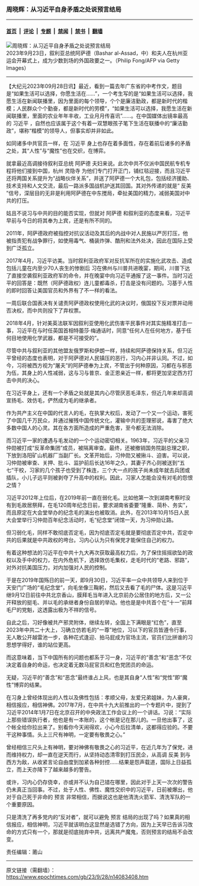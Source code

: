 ### 周晓辉：从习近平自身矛盾之处说预言结局

---

#### [首页](../../../..?n14083408) &nbsp;|&nbsp; [评论](../../../../../epoch-comment?n14083408) &nbsp;|&nbsp; [专题](../../../../../epoch-special?n14083408) &nbsp;|&nbsp; [禁闻](../../../../../epoch-news?n14083408) &nbsp;|&nbsp; [禁书](../../../../../books?n14083408) &nbsp;|&nbsp; [翻墙](https://github.com/gfw-breaker/nogfw/blob/master/README.md?n14083408)


<div><img alt="周晓辉：从习近平自身矛盾之处说预言结局" class="attachment-djy_600_400 size-djy_600_400 wp-post-image" src="https://i.epochtimes.com/assets/uploads/2023/09/id14080370-GettyImages-1683990852_light-600x400.jpg"/>
<div class="caption">
 2023年9月23日，叙利亚总统阿萨德（Bashar al-Assad，中）和夫人在杭州亚运会开幕式上，成为少数到场的外国政要之一。（Philip Fong/AFP via Getty Images）
</div></div><hr/><div class="post_content" id="artbody" itemprop="articleBody">
 <!-- article content begin -->
 <p>
  【大纪元2023年09月28日讯】最近，看到一篇去年广东省的中考作文，题目是“如果生活可以选择，你愿生活在……”，一个考生写的是“如果生活可以选择，我愿生活在新闻联播里，因为里面的每个领导，个个是廉洁勤政，都是新时代的楷模；人民群众个个勤奋，都是新时代的劳模”，“如果生活可以选择，我愿生活在新闻联播里，里面的农业年年丰收，工业月月传喜讯”……。在中国媒体出镜率最高的
  <ok href="https://www.epochtimes.com/gb/tag/%E4%B9%A0%E8%BF%91%E5%B9%B3.html">
   习近平
  </ok>
  ，自然也应该属于这个有着一双慧眼孩子笔下生活在联播中的“廉洁勤政”，堪称“楷模”的领导人，但事实却并非如此。
 </p>
 <p>
  如同诸多中共官员一样，在
  <ok href="https://www.epochtimes.com/gb/tag/%E4%B9%A0%E8%BF%91%E5%B9%B3.html">
   习近平
  </ok>
  身上也存在着多面性，存在着前后诸多的矛盾之处，其“人性”与“魔性”也在交织，在博弈。
 </p>
 <p>
  就拿最近高调接待叙利亚总统
  <ok href="https://www.epochtimes.com/gb/tag/%E9%98%BF%E8%90%A8%E5%BE%B7.html">
   阿萨德
  </ok>
  夫妇来说。此次中共不仅派中国民航专机专程将他们接到中国，杭州
  <ok href="https://www.epochtimes.com/gb/tag/%E7%81%B5%E9%9A%90%E5%AF%BA.html">
   灵隐寺
  </ok>
  为他们专门打开正门，铺红毯迎接，而且习近平还将两国关系提升为“战略伙伴关系”，并送了阿萨德一个大礼包，包括经济援助、技术支持和人文交流，最后一路派多国战机护送其回国。其对外传递的就是“
  <ok href="https://www.epochtimes.com/gb/tag/%E5%8F%8D%E7%BE%8E.html">
   反美
  </ok>
  ”信号，深层目的无非是利用阿萨德在中东搅局，牵扯美国的精力，减弱美国对中共的打压。
 </p>
 <p>
  姑且不说习与中共的目的能否实现，但就对
  <ok href="https://www.epochtimes.com/gb/tag/%E9%98%BF%E8%90%A8%E5%BE%B7.html">
   阿萨德
  </ok>
  和叙利亚的态度来看，习近平早前与今日的将其奉为上宾，还是有所不同的。
 </p>
 <p>
  2011年，阿萨德政府被指控对抗议活动及其后的内战中对人民施以严厉打压，他被指责犯有战争罪行，如使用毒气、桶装炸弹、酷刑和法外处决，因此在国际上受到广泛孤立。
 </p>
 <p>
  2017年4月，习近平访美。当时叙利亚政府军对反抗军所在的实施化武攻击、造成包括儿童在内至少70人丧生的惨剧后 习在佛州与川普共进晚宴，期间，川普下达了直接空袭叙利亚政府军的命令，并在晚宴中向习近平通报了这一事件。当时习近平的回答是：既然（阿萨德政权）连儿童都毒杀，打击是没有问题的。习基于人性的即时回答让美国官员和外界有了不一样的看法。
 </p>
 <p>
  一周后联合国表决有关谴责阿萨德政权使用化武的决议时，俄国投下反对票并动用否决权，而中共则投下了弃权票。
 </p>
 <p>
  2018年4月，针对美英法联军因叙利亚使用化武伤害平民事件对其实施精准打击一事，习近平在与时任英国首相特蕾莎·梅通话时，同意“任何人在任何地方，基于任何目地使用化学武器，都是不可接受的”。
 </p>
 <p>
  尽管中共与叙利亚的其他盟友俄罗斯和伊朗一样，持续和阿萨德保持关系，但习近平曾经的态度也表明，对于阿萨德对人民镇压的恶行，习内心并非认同。不过，如今，习将被西方视为“屠夫”的阿萨德奉为上宾，不管出于何种原因，习都在与邪恶为伍，其身上的人性减弱，这与习与普京、金正恩亲近一样，都将更加坚定西方打击中共的决心。
 </p>
 <p>
  在习近平身上，还有一个矛盾之处就是其内心尽管厌恶毛泽东，但近几年来却高调宣扬毛、效仿毛，俨然成为毛的继承者。
 </p>
 <p>
  作为共产主义在中国的代言人的毛，在执掌大权后，发动了一个又一个运动，害死了中国几千万民众，并通过摧残中国传统文化，灌输中共的歪理邪说，毒害了绝大多数中国人的心灵。其在各方面所造成的严重危害，至今都无法消除。
 </p>
 <p>
  而习近平一家的遭遇与毛发动的一个个运动密切相关。1963年，习近平的父亲习仲勋被打成“反革命集团”成员，被隔离审查。最终，还被撤销国务院副总理之职，下放到洛阳矿山机器厂当副厂长。文革开始后，习仲勋又被揪斗、迫害。可以说，习仲勋被审查、关押、批斗、监护前后长达16年之久，其妻子齐心则被送到“五七”干校，习家的几个孩子也受到了株连，三个大一点的孩子尚未成年就去兵团或插队，小儿子远平则被剥夺了升高中的权利。因此，习家人怎能会没有对毛的怨恨之情？
 </p>
 <p>
  习近平2012年上位后，在2019年前一直在弱化毛。比如他第一次到湖南考察时没有到毛故居祭拜，在毛120周年纪念日前，要求湖南省委要“隆重、简朴、务实”，而且原定在大会堂举办的纪念毛的演出也被取消。此外，在2013年10月15日人民大会堂举行习仲勋百年纪念活动时，毛“纪念堂”闭馆一天，为习仲勋让路。
 </p>
 <p>
  但习弱化毛，同样不敢彻底否定毛，因为彻底否定毛就是要彻底否定中共，否定中共的后果就是中共政权的垮台。习内心认为只有保党才能保住自己的权力。
 </p>
 <p>
  有着这种想法的习近平在中共十九大再次获取最高权力后，为了保住摇摇欲坠的政权以及手中的权力，在内外危机下，选择效仿毛集权，走毛时代的“老路、邪路”，对外对抗美国压力，对内加强对人民的控制。
 </p>
 <p>
  于是在2019年国殇日的前一天，即9月30日，习近平率一众中共领导人来到位于天安门广场的“毛纪念堂”，向毛坐像三鞠躬，然后又去看了毛的尸体。这是习近平继9月12日前往中共北京香山，膜拜毛当年进入北京前办公居住的地方后，又一公开释放的挺毛、并以毛的承继者身份自居的举动。他也是是中共首个在“十一”前拜毛尸的党魁，这透露出极为不祥的信号。
 </p>
 <p>
  自此之后，习好像被共产邪灵附体，继续左转，全国上下满眼是“红色”，直至2023年中共二十大上，习确立仿若毛的“一尊”地位，习以下的官员皆遵令行事，无人敢公开越雷池一步，各种花式逢迎、拍马屁成为官场主流，官员们比拼谁的习思想学得好，谁的站位更高。
 </p>
 <p>
  而这意味着，当下中国所有的问题也都系于习一身，习近平的“善念”和“恶念”不仅决定着自身的命运，也决定着无数马屁官员和红色党团员的命运。
 </p>
 <p>
  无疑，习近平的“善念”和“恶念”最终谁占上风，也是其自身“人性”和“党性”即“魔性”博弈的结果。
 </p>
 <p>
  在习身上曾经体现出的人性以及佛性包括：孝顺父母，友爱兄弟姐妹，为人豪爽，相信报应，相信神佛。2017年7月，在中共十九大前推出的一个专题片中，提到了习近平2014年1月7日在北京召开的中央政法工作会议上的一个讲话。习说：“实际上那些错误执行者，他也是有一本账的，这个帐是记在那儿的。一旦他出事了，这个帐全给你拉出来了。别看你今天闹得欢，小心今后拉清单，这都得应验的。不要干这种事情。头上三尺有神明，一定要有敬畏之心。”
 </p>
 <p>
  曾经相信三尺头上有神明，要对神佛有敬畏之心的习近平，在近几年为了保党，进而维持权力，却一直在逆天而行，从坚持动态清零到打压民企，从高调
  <ok href="https://www.epochtimes.com/gb/tag/%E5%8F%8D%E7%BE%8E.html">
   反美
  </ok>
  到与西方为敌，从收紧言论自由度到加紧各种封控……结果是怨声载道，国际上日益孤立，而上天亦降下了越来越多的警告。
 </p>
 <p>
  或许，习内心仍存侥幸，亦或并不认为自己错在哪里，因此对于上天一次次的警告仍未真正当回事。不过，处于人性、佛性、魔性交织中的习近平，日前被爆出，他对于自己死于非命的
  <ok href="https://www.epochtimes.com/gb/tag/%E9%A2%84%E8%A8%80.html">
   预言
  </ok>
  非常相信，而据说这也是他清洗火箭军、清洗军队的一个重要原因。
 </p>
 <p>
  只是清洗了再多党内的“反对者”，就可以避免
  <ok href="https://www.epochtimes.com/gb/tag/%E9%A2%84%E8%A8%80.html">
   预言
  </ok>
  结局的出现了吗？如果真的相信报应，相信神明，习近平就该明白这显然是选错了方向，因为上天早已告诉习改命的方式只有一个，那就是彻底抛弃中共，远离共产魔鬼，否则预言的结局不会改变。
 </p>
 <p>
  责任编辑：莆山
 </p>
 <!-- article content end -->
 <div id="below_article_ad">
 </div>
</div>


---

原文链接（需翻墙）：https://www.epochtimes.com/gb/23/9/28/n14083408.htm